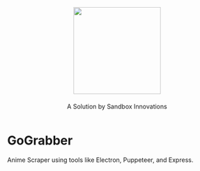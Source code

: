 
<div class="centered-content">
  <img width="200" src="https://sandboxinnovations.org/images/logo.png">
  <p style="margin-top:20px">A Solution by Sandbox Innovations</p>
</div>

# GoGrabber

Anime Scraper using tools like Electron, Puppeteer, and Express.

<style ..type="text/css">
    .centered-content { display:flex; align-items:center; flex-direction:column; }
</style>